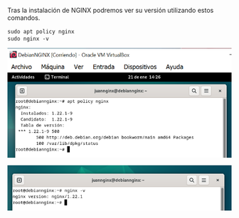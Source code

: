 Tras la instalación de NGINX podremos ver su versión utilizando estos comandos.

```
sudo apt policy nginx
sudo nginx -v
```

![1](/Imagenes/1.PNG)

![4](/Imagenes/4.PNG)

